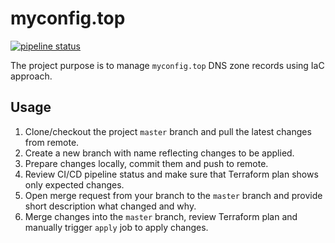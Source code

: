 # myconfig.top
[![pipeline status](https://gitlab.com/AIRpwnz/myconfig.top/badges/master/pipeline.svg)](https://gitlab.com/AIRpwnz/myconfig.top/-/commits/master)

The project purpose is to manage `myconfig.top` DNS zone records using IaC
approach.

## Usage

1. Clone/checkout the project `master` branch and pull the latest changes from
remote.
2. Create a new branch with name reflecting changes to be applied.
3. Prepare changes locally, commit them and push to remote.
4. Review CI/CD pipeline status and make sure that Terraform plan shows only
expected changes.
5. Open merge request from your branch to the `master` branch and provide short
description what changed and why.
6. Merge changes into the `master` branch, review Terraform plan and manually
trigger `apply` job to apply changes.
